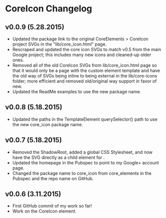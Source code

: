 CoreIcon Changelog
==================

v0.0.9 (5.28.2015)
-----------------
* Updated the package link to the original CoreElements > CoreIcon project SVGs
  in the "lib/core_icon.html" page.
* Rescraped and updated the core icon SVGs to match v0.5 from the main Google
  project; this includes many new icons and cleaned-up older ones.
* Removed all of the old CoreIcon SVGs from lib/core_icon.html page so that it would
  only be a page with the custom element template and have the old way of SVGs being
  inline to being external in the lib/core-icons folder; more efficient and removed
  old/original way support in favor of new.
* Updated the ReadMe examples to use the new package name.

v0.0.8 (5.18.2015)
------------------
* Updated the paths in the TemplateElement querySelector() path to use the
  new core_icon package name.

v0.0.7 (5.18.2015)
--------------------
* Removed the ShadowRoot, added a global CSS Stylesheet, and now have the SVG
  directly as a child element for <core-icon>.
* Updated the homepage in the Pubspec to point to my Google+ account page.
* Changed the package name to core_icon from core_elements in the Pubspec and
  the repo name on GitHub.

v0.0.6 (3.11.2015)
------------------
* First GitHub commit of my work so far!
* Work on the CoreIcon element.
